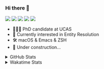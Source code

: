### Hi there 👋

[![](https://img.shields.io/badge/-Email-325180?logo=maildotru&logoColor=white&style=flat-square)](mailto:hi@wang.tianshu.me)
[![](https://img.shields.io/badge/-GitHub-black?logo=GitHub&style=flat-square)](https://github.com/tshu-w)
[![](https://img.shields.io/badge/-Telegram-26a5e4?labelColor=fafafa&logo=telegram&style=flat-square)](https://t.me/tshu_w) 
[![](https://img.shields.io/badge/-Twitter-1da1f2?logo=Twitter&logoColor=white&style=flat-square)](https://twitter.com/tshu_w)
[![](https://komarev.com/ghpvc/?username=tshu-w&color=blueviolet&style=flat-square)]()



- 🧑🏻‍🎓 PhD candidate at UCAS
- 🔭 Currently interested in Entity Resolution
- 🛠 macOS & Emacs & ZSH
- 🚧 Under construction...

<details>

<summary>GitHub Stats</summary>

![Tianshu's GitHub stats](https://github-readme-stats.vercel.app/api?username=tshu-w&show_icons=true&theme=buefy&count_private=true)
  
</details>


<details>
  <summary>Wakatime Stats</summary>

  Currently, files accessed by tramp cannot be tracked by wakatime, see https://github.com/wakatime/wakatime-mode/issues/27
  <br>
  
<!--START_SECTION:waka-->
**I'm an Early 🐤** 

```text
🌞 Morning    52 commits     ████░░░░░░░░░░░░░░░░░░░░░   18.18% 
🌆 Daytime    142 commits    ████████████░░░░░░░░░░░░░   49.65% 
🌃 Evening    87 commits     ███████░░░░░░░░░░░░░░░░░░   30.42% 
🌙 Night      5 commits      ░░░░░░░░░░░░░░░░░░░░░░░░░   1.75%

```
📅 **I'm Most Productive on Monday** 

```text
Monday       81 commits     ███████░░░░░░░░░░░░░░░░░░   28.32% 
Tuesday      50 commits     ████░░░░░░░░░░░░░░░░░░░░░   17.48% 
Wednesday    22 commits     ██░░░░░░░░░░░░░░░░░░░░░░░   7.69% 
Thursday     32 commits     ██░░░░░░░░░░░░░░░░░░░░░░░   11.19% 
Friday       45 commits     ████░░░░░░░░░░░░░░░░░░░░░   15.73% 
Saturday     34 commits     ███░░░░░░░░░░░░░░░░░░░░░░   11.89% 
Sunday       22 commits     ██░░░░░░░░░░░░░░░░░░░░░░░   7.69%

```


📊 **This Week I Spent My Time On** 

```text
💬 Programming Languages: 
sh                       18 hrs 11 mins      ████████████████░░░░░░░░░   64.77% 
Org                      4 hrs 57 mins       ████░░░░░░░░░░░░░░░░░░░░░   17.63% 
Emacs Lisp               3 hrs 38 mins       ███░░░░░░░░░░░░░░░░░░░░░░   12.95% 
Python                   40 mins             ░░░░░░░░░░░░░░░░░░░░░░░░░   2.38% 
Bash                     19 mins             ░░░░░░░░░░░░░░░░░░░░░░░░░   1.17%

🔥 Editors: 
Zsh                      18 hrs 11 mins      ████████████████░░░░░░░░░   64.77% 
Emacs                    9 hrs 53 mins       ████████░░░░░░░░░░░░░░░░░   35.23%

🐱‍💻 Projects: 
universal-blocker        8 hrs 25 mins       ███████░░░░░░░░░░░░░░░░░░   30.01% 
Terminal                 7 hrs 38 mins       ██████░░░░░░░░░░░░░░░░░░░   27.22% 
Unknown Project          5 hrs 42 mins       █████░░░░░░░░░░░░░░░░░░░░   20.34% 
emacs                    3 hrs 42 mins       ███░░░░░░░░░░░░░░░░░░░░░░   13.21% 
lightning-template       1 hr 24 mins        █░░░░░░░░░░░░░░░░░░░░░░░░   5.0%

💻 Operating System: 
Mac                      14 hrs 17 mins      ████████████░░░░░░░░░░░░░   50.85% 
Linux                    13 hrs 48 mins      ████████████░░░░░░░░░░░░░   49.15%

```

**I Mostly Code in Python** 

```text
Python                   8 repos             ██████████░░░░░░░░░░░░░░░   40.0% 
HTML                     2 repos             ██░░░░░░░░░░░░░░░░░░░░░░░   10.0% 
Emacs Lisp               2 repos             ██░░░░░░░░░░░░░░░░░░░░░░░   10.0% 
JavaScript               2 repos             ██░░░░░░░░░░░░░░░░░░░░░░░   10.0% 
TeX                      2 repos             ██░░░░░░░░░░░░░░░░░░░░░░░   10.0%

```



 Last Updated on 11/03/2022 08:06:10 UTC
<!--END_SECTION:waka-->
</details>
